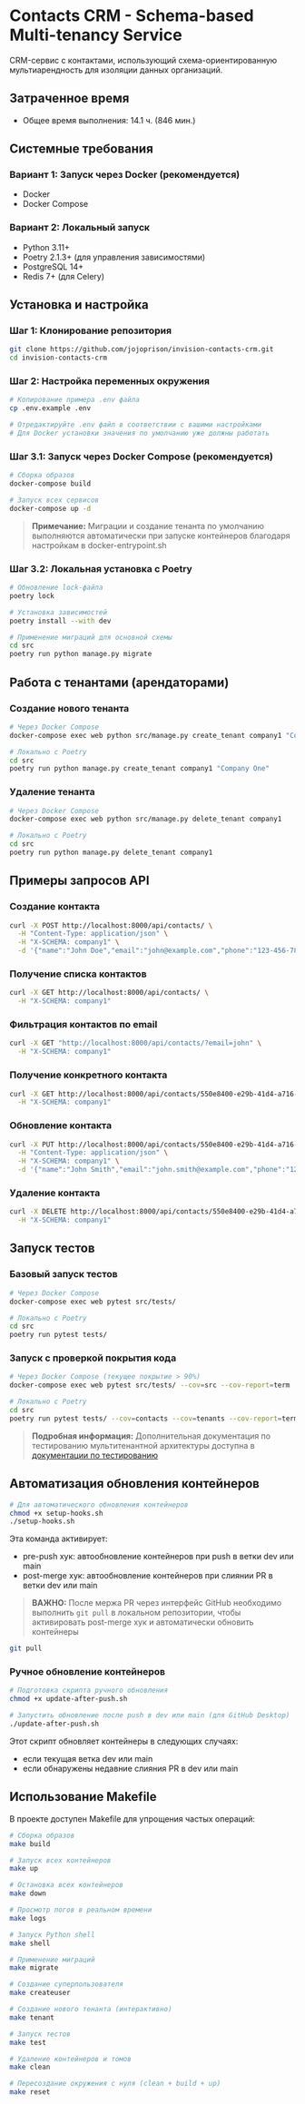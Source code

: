 # Contacts CRM - Schema-based Multi-tenancy Service

CRM-сервис с контактами, использующий схема-ориентированную мультиарендность для изоляции данных организаций.

## Затраченное время

- Общее время выполнения: 14.1 ч. (846 мин.)

## Системные требования

### Вариант 1: Запуск через Docker (рекомендуется)
- Docker
- Docker Compose

### Вариант 2: Локальный запуск
- Python 3.11+
- Poetry 2.1.3+ (для управления зависимостями)
- PostgreSQL 14+
- Redis 7+ (для Celery)

## Установка и настройка

### Шаг 1: Клонирование репозитория

```bash
git clone https://github.com/jojoprison/invision-contacts-crm.git
cd invision-contacts-crm
```

### Шаг 2: Настройка переменных окружения

```bash
# Копирование примера .env файла
cp .env.example .env

# Отредактируйте .env файл в соответствии с вашими настройками
# Для Docker установки значения по умолчанию уже должны работать
```

### Шаг 3.1: Запуск через Docker Compose (рекомендуется)

```bash
# Сборка образов
docker-compose build

# Запуск всех сервисов
docker-compose up -d
```

> **Примечание:** Миграции и создание тенанта по умолчанию выполняются 
> автоматически при запуске контейнеров благодаря настройкам в docker-entrypoint.sh

### Шаг 3.2: Локальная установка с Poetry

```bash
# Обновление lock-файла
poetry lock

# Установка зависимостей
poetry install --with dev

# Применение миграций для основной схемы
cd src
poetry run python manage.py migrate
```

## Работа с тенантами (арендаторами)

### Создание нового тенанта

```bash
# Через Docker Compose
docker-compose exec web python src/manage.py create_tenant company1 "Company One"

# Локально с Poetry
cd src
poetry run python manage.py create_tenant company1 "Company One"
```

### Удаление тенанта

```bash
# Через Docker Compose
docker-compose exec web python src/manage.py delete_tenant company1

# Локально с Poetry
cd src
poetry run python manage.py delete_tenant company1
```

## Примеры запросов API

### Создание контакта

```bash
curl -X POST http://localhost:8000/api/contacts/ \
  -H "Content-Type: application/json" \
  -H "X-SCHEMA: company1" \
  -d '{"name":"John Doe","email":"john@example.com","phone":"123-456-7890"}'
```

### Получение списка контактов

```bash
curl -X GET http://localhost:8000/api/contacts/ \
  -H "X-SCHEMA: company1"
```

### Фильтрация контактов по email

```bash
curl -X GET "http://localhost:8000/api/contacts/?email=john" \
  -H "X-SCHEMA: company1"
```

### Получение конкретного контакта

```bash
curl -X GET http://localhost:8000/api/contacts/550e8400-e29b-41d4-a716-446655440000/ \
  -H "X-SCHEMA: company1"
```

### Обновление контакта

```bash
curl -X PUT http://localhost:8000/api/contacts/550e8400-e29b-41d4-a716-446655440000/ \
  -H "Content-Type: application/json" \
  -H "X-SCHEMA: company1" \
  -d '{"name":"John Smith","email":"john.smith@example.com","phone":"123-456-7890"}'
```

### Удаление контакта

```bash
curl -X DELETE http://localhost:8000/api/contacts/550e8400-e29b-41d4-a716-446655440000/ \
  -H "X-SCHEMA: company1"
```

## Запуск тестов

### Базовый запуск тестов

```bash
# Через Docker Compose
docker-compose exec web pytest src/tests/

# Локально с Poetry
cd src
poetry run pytest tests/
```

### Запуск с проверкой покрытия кода

```bash
# Через Docker Compose (текущее покрытие > 90%)
docker-compose exec web pytest src/tests/ --cov=src --cov-report=term

# Локально с Poetry
cd src
poetry run pytest tests/ --cov=contacts --cov=tenants --cov-report=term-missing
```

> **Подробная информация:** Дополнительная документация по тестированию мультитенантной архитектуры доступна в [документации по тестированию](src/tests/README.md)

## Автоматизация обновления контейнеров

```bash
# Для автоматического обновления контейнеров
chmod +x setup-hooks.sh
./setup-hooks.sh
```

Эта команда активирует:
- pre-push хук: автообновление контейнеров при push в ветки dev или main
- post-merge хук: автообновление контейнеров при слиянии PR в ветки dev или main

> **ВАЖНО:** После мержа PR через интерфейс GitHub необходимо выполнить `git pull`
в локальном репозитории, чтобы активировать post-merge хук и автоматически обновить контейнеры

```bash
git pull
```

### Ручное обновление контейнеров

```bash
# Подготовка скрипта ручного обновления
chmod +x update-after-push.sh

# Запустить обновление после push в dev или main (для GitHub Desktop)
./update-after-push.sh
```

Этот скрипт обновляет контейнеры в следующих случаях:
- если текущая ветка dev или main
- если обнаружены недавние слияния PR в dev или main

## Использование Makefile

В проекте доступен Makefile для упрощения частых операций:

```bash
# Сборка образов
make build

# Запуск всех контейнеров
make up

# Остановка всех контейнеров
make down

# Просмотр логов в реальном времени
make logs

# Запуск Python shell
make shell

# Применение миграций
make migrate

# Создание суперпользователя
make createuser

# Создание нового тенанта (интерактивно)
make tenant

# Запуск тестов
make test

# Удаление контейнеров и томов
make clean

# Пересоздание окружения с нуля (clean + build + up)
make reset
